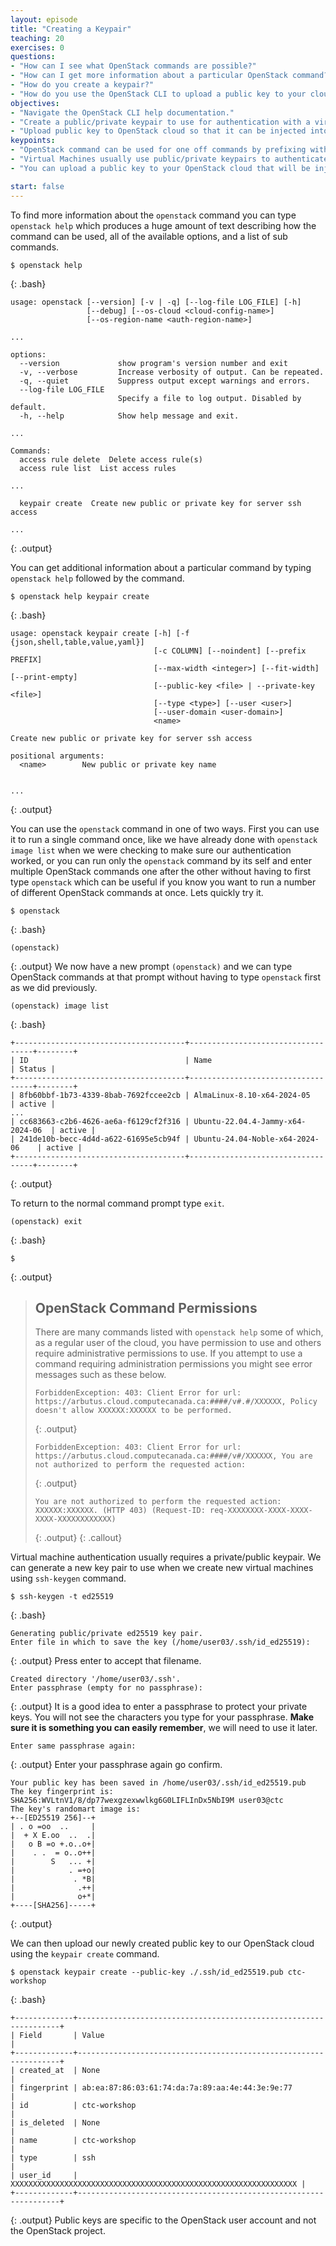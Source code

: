 ```yaml
---
layout: episode
title: "Creating a Keypair"
teaching: 20
exercises: 0
questions:
- "How can I see what OpenStack commands are possible?"
- "How can I get more information about a particular OpenStack command?"
- "How do you create a keypair?"
- "How do you use the OpenStack CLI to upload a public key to your cloud?"
objectives:
- "Navigate the OpenStack CLI help documentation."
- "Create a public/private keypair to use for authentication with a virtual machine."
- "Upload public key to OpenStack cloud so that it can be injected into new virtual machines."
keypoints:
- "OpenStack command can be used for one off commands by prefixing with `openstack` or a series of commands by first running `openstack` command without any sub commands giving an `(openstack)` prompt."
- "Virtual Machines usually use public/private keypairs to authenticate securely."
- "You can upload a public key to your OpenStack cloud that will be injected into a newly created virtual machine."

start: false
---
```


To find more information about the `openstack` command you can type `openstack help` which produces a huge amount of text describing how the command can be used, all of the available options, and a list of sub commands.
~~~
$ openstack help
~~~
{: .bash}
~~~
usage: openstack [--version] [-v | -q] [--log-file LOG_FILE] [-h]
                 [--debug] [--os-cloud <cloud-config-name>]
                 [--os-region-name <auth-region-name>]

...

options:
  --version             show program's version number and exit
  -v, --verbose         Increase verbosity of output. Can be repeated.
  -q, --quiet           Suppress output except warnings and errors.
  --log-file LOG_FILE
                        Specify a file to log output. Disabled by default.
  -h, --help            Show help message and exit.

...

Commands:
  access rule delete  Delete access rule(s)
  access rule list  List access rules

...

  keypair create  Create new public or private key for server ssh access

...
~~~
{: .output}

You can get additional information about a particular command by typing `openstack help` followed by the command.
~~~
$ openstack help keypair create
~~~
{: .bash}
~~~
usage: openstack keypair create [-h] [-f {json,shell,table,value,yaml}]
                                [-c COLUMN] [--noindent] [--prefix PREFIX]
                                [--max-width <integer>] [--fit-width] [--print-empty]
                                [--public-key <file> | --private-key <file>]
                                [--type <type>] [--user <user>]
                                [--user-domain <user-domain>]
                                <name>

Create new public or private key for server ssh access

positional arguments:
  <name>        New public or private key name


...

~~~
{: .output}


You can use the `openstack` command in one of two ways. First you can use it to run a single command once, like we have already done with `openstack image list` when we were checking to make sure our authentication worked, or you can run only the `openstack` command by its self and enter multiple OpenStack commands one after the other without having to first type `openstack` which can be useful if you know you want to run a number of different OpenStack commands at once. Lets quickly try it.

~~~
$ openstack
~~~
{: .bash}
~~~
(openstack)
~~~
{: .output}
We now have a new prompt `(openstack)` and we can type OpenStack commands at that prompt without having to type `openstack` first as we did previously.
~~~
(openstack) image list
~~~
{: .bash}
~~~
+--------------------------------------+-----------------------------------+--------+
| ID                                   | Name                              | Status |
+--------------------------------------+-----------------------------------+--------+
| 8fb60bbf-1b73-4339-8bab-7692fccee2cb | AlmaLinux-8.10-x64-2024-05        | active |
...
| cc683663-c2b6-4626-ae6a-f6129cf2f316 | Ubuntu-22.04.4-Jammy-x64-2024-06  | active |
| 241de10b-becc-4d4d-a622-61695e5cb94f | Ubuntu-24.04-Noble-x64-2024-06    | active |
+--------------------------------------+-----------------------------------+--------+
~~~
{: .output}

To return to the normal command prompt type `exit`.
~~~
(openstack) exit
~~~
{: .bash}
~~~
$
~~~
{: .output}

> ## OpenStack Command Permissions
> There are many commands listed with `openstack help` some of which, as a regular user of the cloud, you have permission to use and others require administrative permissions to use. If you attempt to use a command requiring administration permissions you might see error messages such as these below.
> 
> ~~~
> ForbiddenException: 403: Client Error for url: https://arbutus.cloud.computecanada.ca:####/v#.#/XXXXXX, Policy doesn't allow XXXXXX:XXXXXX to be performed.
> ~~~
> {: .output}
> ~~~
> ForbiddenException: 403: Client Error for url: https://arbutus.cloud.computecanada.ca:####/v#/XXXXXX, You are not authorized to perform the requested action:
> ~~~
> {: .output}
> ~~~
> You are not authorized to perform the requested action: XXXXXX:XXXXXX. (HTTP 403) (Request-ID: req-XXXXXXXX-XXXX-XXXX-XXXX-XXXXXXXXXXXX)
> ~~~
> {: .output}
{: .callout}

Virtual machine authentication usually requires a private/public keypair. We can generate a new key pair to use when we create new virtual machines using `ssh-keygen` command.

~~~
$ ssh-keygen -t ed25519
~~~
{: .bash}
~~~
Generating public/private ed25519 key pair.
Enter file in which to save the key (/home/user03/.ssh/id_ed25519):
~~~
{: .output}
Press enter to accept that filename.
~~~
Created directory '/home/user03/.ssh'.
Enter passphrase (empty for no passphrase): 
~~~
{: .output}
It is a good idea to enter a passphrase to protect your private keys. You will not see the characters you type for your passphrase. **Make sure it is something you can easily remember**, we will need to use it later.
~~~
Enter same passphrase again:
~~~
{: .output}
Enter your passphrase again go confirm.
~~~
Your public key has been saved in /home/user03/.ssh/id_ed25519.pub
The key fingerprint is:
SHA256:WVLtnV1/8/dp77wexgzexwwlkg6G0LIFLInDx5NbI9M user03@ctc
The key's randomart image is:
+--[ED25519 256]--+
| . o =oo  ..     |
|  + X E.oo  ..  .|
|   o B =o +.o..o+|
|    . .  = o..o++|
|        S   ... +|
|            . =+o|
|             . *B|
|              .++|
|              o+*|
+----[SHA256]-----+
~~~
{: .output}

We can then upload our newly created public key to our OpenStack cloud using the `keypair create` command.
~~~
$ openstack keypair create --public-key ./.ssh/id_ed25519.pub ctc-workshop
~~~
{: .bash}
~~~
+-------------+------------------------------------------------------------------+
| Field       | Value                                                            |
+-------------+------------------------------------------------------------------+
| created_at  | None                                                             |
| fingerprint | ab:ea:87:86:03:61:74:da:7a:89:aa:4e:44:3e:9e:77                  |
| id          | ctc-workshop                                                     |
| is_deleted  | None                                                             |
| name        | ctc-workshop                                                     |
| type        | ssh                                                              |
| user_id     | XXXXXXXXXXXXXXXXXXXXXXXXXXXXXXXXXXXXXXXXXXXXXXXXXXXXXXXXXXXXXXXX |
+-------------+------------------------------------------------------------------+
~~~
{: .output}
Public keys are specific to the OpenStack user account and not the OpenStack project.
